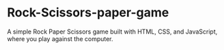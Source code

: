 # Rock-Scissors-paper-game
A simple Rock Paper Scissors game built with HTML, CSS, and JavaScript, where you play against the computer.
